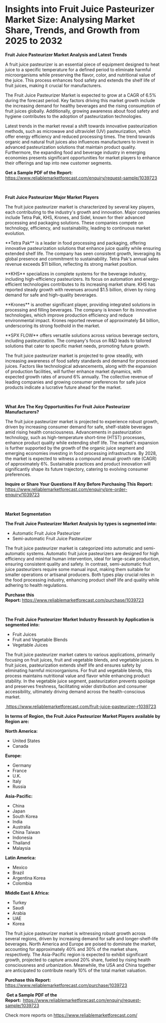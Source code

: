 <p><h1>Insights into Fruit Juice Pasteurizer Market Size: Analysing Market Share, Trends, and Growth from 2025 to 2032</h1></p><p><strong>Fruit Juice Pasteurizer Market Analysis and Latest Trends</strong></p>
<p><p>A fruit juice pasteurizer is an essential piece of equipment designed to heat juice to a specific temperature for a defined period to eliminate harmful microorganisms while preserving the flavor, color, and nutritional value of the juice. This process enhances food safety and extends the shelf life of fruit juices, making it crucial for manufacturers.</p><p>The Fruit Juice Pasteurizer Market is expected to grow at a CAGR of 6.5% during the forecast period. Key factors driving this market growth include the increasing demand for healthy beverages and the rising consumption of fruit juices globally. Additionally, growing awareness about food safety and hygiene contributes to the adoption of pasteurization technologies. </p><p>Latest trends in the market reveal a shift towards innovative pasteurization methods, such as microwave and ultraviolet (UV) pasteurization, which offer energy efficiency and reduced processing times. The trend towards organic and natural fruit juices also influences manufacturers to invest in advanced pasteurization solutions that maintain product quality. Furthermore, the expanding food and beverage industry in emerging economies presents significant opportunities for market players to enhance their offerings and tap into new customer segments.</p></p>
<p><strong>Get a Sample PDF of the Report:&nbsp;</strong> <a href="https://www.reliablemarketforecast.com/enquiry/request-sample/1039723?utm_campaign=2450&utm_medium=2&utm_source=Github&utm_content=ia&utm_term=10042025&utm_id=fruit-juice-pasteurizer">https://www.reliablemarketforecast.com/enquiry/request-sample/1039723</a></p>
<p>&nbsp;</p>
<p><strong>Fruit Juice Pasteurizer Major Market Players</strong></p>
<p><p>The fruit juice pasteurizer market is characterized by several key players, each contributing to the industry's growth and innovation. Major companies include Tetra Pak, KHS, Krones, and Sidel, known for their advanced processing and packaging solutions. These companies compete on technology, efficiency, and sustainability, leading to continuous market evolution.</p><p>**Tetra Pak** is a leader in food processing and packaging, offering innovative pasteurization solutions that enhance juice quality while ensuring extended shelf life. The company has seen consistent growth, leveraging its global presence and commitment to sustainability. Tetra Pak's annual sales revenue exceeds $11 billion, reflecting its strong market position.</p><p>**KHS** specializes in complete systems for the beverage industry, including high-efficiency pasteurizers. Its focus on automation and energy-efficient technologies contributes to its increasing market share. KHS has reported steady growth with revenues around $1.5 billion, driven by rising demand for safe and high-quality beverages.</p><p>**Krones** is another significant player, providing integrated solutions in processing and filling beverages. The company is known for its innovative technologies, which improve production efficiency and reduce environmental impact. Krones reported revenue of approximately $4 billion, underscoring its strong foothold in the market.</p><p>**SPX FLOW** offers versatile solutions across various beverage sectors, including pasteurization. The company's focus on R&D leads to tailored solutions that cater to specific market needs, promoting future growth.</p><p>The fruit juice pasteurizer market is projected to grow steadily, with increasing awareness of food safety standards and demand for processed juices. Factors like technological advancements, along with the expansion of production facilities, will further enhance market dynamics, with expected growth rates of around 6% annually. The collective revenue of leading companies and growing consumer preferences for safe juice products indicate a lucrative future ahead for the market.</p></p>
<p>&nbsp;</p>
<p><strong>What Are The Key Opportunities For Fruit Juice Pasteurizer Manufacturers?</strong></p>
<p><p>The fruit juice pasteurizer market is projected to experience robust growth, driven by increasing consumer demand for safe, shelf-stable beverages amid rising health consciousness. Advancements in pasteurization technology, such as high-temperature short-time (HTST) processes, enhance product quality while extending shelf life. The market's expansion is further supported by the growth of the organic juice segment and emerging economies investing in food processing infrastructure. By 2028, the market is expected to witness a compound annual growth rate (CAGR) of approximately 6%. Sustainable practices and product innovation will significantly shape its future trajectory, catering to evolving consumer preferences.</p></p>
<p><strong>Inquire or Share Your Questions If Any Before Purchasing This Report:</strong> <a href="https://www.reliablemarketforecast.com/enquiry/pre-order-enquiry/1039723?utm_campaign=2450&utm_medium=2&utm_source=Github&utm_content=ia&utm_term=10042025&utm_id=fruit-juice-pasteurizer">https://www.reliablemarketforecast.com/enquiry/pre-order-enquiry/1039723</a></p>
<p>&nbsp;</p>
<p><strong>Market Segmentation</strong></p>
<p><strong>The Fruit Juice Pasteurizer Market Analysis by types is segmented into:</strong></p>
<p><ul><li>Automatic Fruit Juice Pasteurizer</li><li>Semi-automatic Fruit Juice Pasteurizer</li></ul></p>
<p><p>The fruit juice pasteurizer market is categorized into automatic and semi-automatic systems. Automatic fruit juice pasteurizers are designed for high efficiency and minimal human intervention, ideal for large-scale production, ensuring consistent quality and safety. In contrast, semi-automatic fruit juice pasteurizers require some manual input, making them suitable for smaller operations or artisanal producers. Both types play crucial roles in the food processing industry, enhancing product shelf life and quality while adhering to health regulations.</p></p>
<p><strong>Purchase this Report:&nbsp;</strong><a href="https://www.reliablemarketforecast.com/purchase/1039723?utm_campaign=2450&utm_medium=2&utm_source=Github&utm_content=ia&utm_term=10042025&utm_id=fruit-juice-pasteurizer">https://www.reliablemarketforecast.com/purchase/1039723</a></p>
<p>&nbsp;</p>
<p><strong>The Fruit Juice Pasteurizer Market Industry Research by Application is segmented into:</strong></p>
<p><ul><li>Fruit Juices</li><li>Fruit and Vegetable Blends</li><li>Vegetable Juices</li></ul></p>
<p><p>The fruit juice pasteurizer market caters to various applications, primarily focusing on fruit juices, fruit and vegetable blends, and vegetable juices. In fruit juices, pasteurization extends shelf life and ensures safety by eliminating harmful microorganisms. For fruit and vegetable blends, this process maintains nutritional value and flavor while enhancing product stability. In the vegetable juice segment, pasteurization prevents spoilage and preserves freshness, facilitating wider distribution and consumer accessibility, ultimately driving demand across the health-conscious market.</p></p>
<p><a href="https://www.reliablemarketforecast.com/fruit-juice-pasteurizer-r1039723?utm_campaign=2450&utm_medium=2&utm_source=Github&utm_content=ia&utm_term=10042025&utm_id=fruit-juice-pasteurizer">&nbsp;https://www.reliablemarketforecast.com/fruit-juice-pasteurizer-r1039723</a></p>
<p><strong>In terms of Region, the Fruit Juice Pasteurizer Market Players available by Region are:</strong></p>
<p>
    <p> <strong> North America: </strong>
        <ul>
            <li>United States</li>
            <li>Canada</li>
        </ul>
        </p> 
    <p> <strong> Europe: </strong>
        <ul>
            <li>Germany</li>
            <li>France</li>
            <li>U.K.</li>
            <li>Italy</li>
            <li>Russia</li>
        </ul>
        </p> 
    <p> <strong> Asia-Pacific: </strong>
        <ul>
            <li>China</li>
            <li>Japan</li>
            <li>South Korea</li>
            <li>India</li>
            <li>Australia</li>
            <li>China Taiwan</li>
            <li>Indonesia</li>
            <li>Thailand</li>
            <li>Malaysia</li>
        </ul>
        </p> 
    <p> <strong> Latin America: </strong>
        <ul>
            <li>Mexico</li>
            <li>Brazil</li>
            <li>Argentina Korea</li>
            <li>Colombia</li>
        </ul>
        </p> 
    <p> <strong> Middle East & Africa: </strong>
        <ul>
            <li>Turkey</li>
            <li>Saudi</li>
            <li>Arabia</li>
            <li>UAE</li>
            <li>Korea</li>
        </ul>
    </p>
    </p>
<p><p>The fruit juice pasteurizer market is witnessing robust growth across several regions, driven by increasing demand for safe and longer-shelf-life beverages. North America and Europe are poised to dominate the market, accounting for approximately 40% and 30% of the market share, respectively. The Asia-Pacific region is expected to exhibit significant growth, projected to capture around 20% share, fueled by rising health consciousness and urbanization. Meanwhile, the USA and China together are anticipated to contribute nearly 10% of the total market valuation.</p></p>
<p><strong>Purchase this Report: </strong><a href="https://www.reliablemarketforecast.com/purchase/1039723?utm_campaign=2450&utm_medium=2&utm_source=Github&utm_content=ia&utm_term=10042025&utm_id=fruit-juice-pasteurizer">https://www.reliablemarketforecast.com/purchase/1039723</a></p>
<p>&nbsp;<strong>Get a Sample PDF of the Report:&nbsp;&nbsp;</strong><a href="https://www.reliablemarketforecast.com/enquiry/request-sample/1039723?utm_campaign=2450&utm_medium=2&utm_source=Github&utm_content=ia&utm_term=10042025&utm_id=fruit-juice-pasteurizer">https://www.reliablemarketforecast.com/enquiry/request-sample/1039723</a></p>
<p><strong></strong></p>
<p>Check more reports on <a href="https://www.reliablemarketforecast.com/?utm_campaign=2450&utm_medium=2&utm_source=Github&utm_content=ia&utm_term=10042025&utm_id=fruit-juice-pasteurizer">https://www.reliablemarketforecast.com/</a></p>